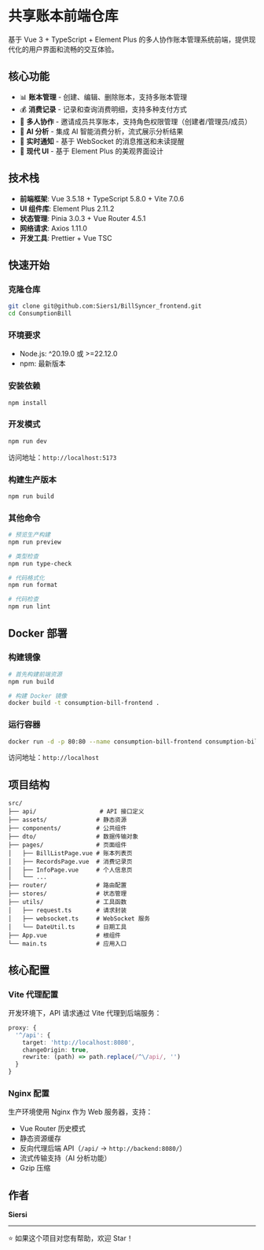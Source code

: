 # 共享账本前端仓库

基于 Vue 3 + TypeScript + Element Plus 的多人协作账本管理系统前端，提供现代化的用户界面和流畅的交互体验。

## 核心功能

- 📊 **账本管理** - 创建、编辑、删除账本，支持多账本管理
- 💰 **消费记录** - 记录和查询消费明细，支持多种支付方式
- 👥 **多人协作** - 邀请成员共享账本，支持角色权限管理（创建者/管理员/成员）
- 🤖 **AI 分析** - 集成 AI 智能消费分析，流式展示分析结果
- 🔔 **实时通知** - 基于 WebSocket 的消息推送和未读提醒
- 🎨 **现代 UI** - 基于 Element Plus 的美观界面设计

## 技术栈

- **前端框架**: Vue 3.5.18 + TypeScript 5.8.0 + Vite 7.0.6
- **UI 组件库**: Element Plus 2.11.2
- **状态管理**: Pinia 3.0.3 + Vue Router 4.5.1
- **网络请求**: Axios 1.11.0
- **开发工具**: Prettier + Vue TSC

## 快速开始

### 克隆仓库
```bash
git clone git@github.com:Siers1/BillSyncer_frontend.git
cd ConsumptionBill
```

### 环境要求
- Node.js: ^20.19.0 或 >=22.12.0
- npm: 最新版本

### 安装依赖
```bash
npm install
```

### 开发模式
```bash
npm run dev
```
访问地址：`http://localhost:5173`

### 构建生产版本
```bash
npm run build
```

### 其他命令
```bash
# 预览生产构建
npm run preview

# 类型检查
npm run type-check

# 代码格式化
npm run format

# 代码检查
npm run lint
```

## Docker 部署

### 构建镜像
```bash
# 首先构建前端资源
npm run build

# 构建 Docker 镜像
docker build -t consumption-bill-frontend .
```

### 运行容器
```bash
docker run -d -p 80:80 --name consumption-bill-frontend consumption-bill-frontend
```

访问地址：`http://localhost`

## 项目结构

```
src/
├── api/                  # API 接口定义
├── assets/              # 静态资源
├── components/          # 公共组件
├── dto/                 # 数据传输对象
├── pages/               # 页面组件
│   ├── BillListPage.vue # 账本列表页
│   ├── RecordsPage.vue  # 消费记录页
│   ├── InfoPage.vue     # 个人信息页
│   └── ...
├── router/              # 路由配置
├── stores/              # 状态管理
├── utils/               # 工具函数
│   ├── request.ts       # 请求封装
│   ├── websocket.ts     # WebSocket 服务
│   └── DateUtil.ts      # 日期工具
├── App.vue              # 根组件
└── main.ts              # 应用入口
```

## 核心配置

### Vite 代理配置
开发环境下，API 请求通过 Vite 代理到后端服务：
```typescript
proxy: {
  '^/api': {
    target: 'http://localhost:8080',
    changeOrigin: true,
    rewrite: (path) => path.replace(/^\/api/, '')
  }
}
```

### Nginx 配置
生产环境使用 Nginx 作为 Web 服务器，支持：
- Vue Router 历史模式
- 静态资源缓存
- 反向代理后端 API（`/api/` -> `http://backend:8080/`）
- 流式传输支持（AI 分析功能）
- Gzip 压缩

## 作者

**Siersi**

---

⭐ 如果这个项目对您有帮助，欢迎 Star！
